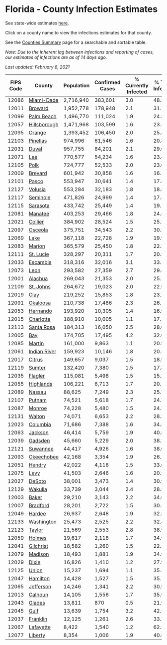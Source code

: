 # Florida - County Infection Estimates

See state-wide estimates [here](/infections/us-fl).

Click on a county name to view the infections estimates for that county.

See the [Counties Summary](/infections/summary-counties) page for a searchable and sortable table.

*Note: Due to the inherent lag between infections and reporting of cases, our estimates of infections are as of 14 days ago.*

*Last updated: February 8, 2021*

|   FIPS Code |                       County |   Population |   Confirmed Cases |   % Currently Infected |   % Total Infected |
|-------------|------------------------------|--------------|-------------------|------------------------|--------------------|
|       12086 |     [Miami-Dade](miami-dade) |    2,716,940 |           383,601 |                    3.0 |               48.1 |
|       12011 |           [Broward](broward) |    1,952,778 |           178,948 |                    2.1 |               31.1 |
|       12099 |     [Palm Beach](palm-beach) |    1,496,770 |           111,024 |                    1.9 |               24.8 |
|       12057 | [Hillsborough](hillsborough) |    1,471,968 |           103,599 |                    1.6 |               23.5 |
|       12095 |             [Orange](orange) |    1,393,452 |           106,450 |                    2.0 |               25.4 |
|       12103 |         [Pinellas](pinellas) |      974,996 |            61,546 |                    1.6 |               20.8 |
|       12031 |               [Duval](duval) |      957,755 |            84,201 |                    2.1 |               29.0 |
|       12071 |                   [Lee](lee) |      770,577 |            54,234 |                    1.6 |               23.4 |
|       12105 |                 [Polk](polk) |      724,777 |            52,533 |                    2.0 |               23.6 |
|       12009 |           [Brevard](brevard) |      601,942 |            30,858 |                    1.6 |               16.1 |
|       12101 |               [Pasco](pasco) |      553,947 |            30,641 |                    1.4 |               17.8 |
|       12127 |           [Volusia](volusia) |      553,284 |            32,183 |                    1.8 |               18.8 |
|       12117 |         [Seminole](seminole) |      471,826 |            24,999 |                    1.4 |               17.5 |
|       12115 |         [Sarasota](sarasota) |      433,742 |            25,449 |                    1.4 |               19.1 |
|       12081 |           [Manatee](manatee) |      403,253 |            29,466 |                    1.8 |               24.4 |
|       12021 |           [Collier](collier) |      384,902 |            28,524 |                    1.5 |               25.1 |
|       12097 |           [Osceola](osceola) |      375,751 |            34,543 |                    2.2 |               30.3 |
|       12069 |                 [Lake](lake) |      367,118 |            22,728 |                    1.9 |               19.9 |
|       12083 |             [Marion](marion) |      365,579 |            25,450 |                    1.8 |               22.3 |
|       12111 |       [St. Lucie](st.-lucie) |      328,297 |            20,311 |                    1.7 |               20.2 |
|       12033 |         [Escambia](escambia) |      318,316 |            32,016 |                    3.1 |               33.1 |
|       12073 |                 [Leon](leon) |      293,582 |            27,359 |                    2.7 |               29.4 |
|       12001 |           [Alachua](alachua) |      269,043 |            21,353 |                    2.0 |               25.2 |
|       12109 |       [St. Johns](st.-johns) |      264,672 |            19,023 |                    2.0 |               22.9 |
|       12019 |                 [Clay](clay) |      219,252 |            15,853 |                    1.8 |               23.2 |
|       12091 |         [Okaloosa](okaloosa) |      210,738 |            17,486 |                    2.3 |               26.1 |
|       12053 |         [Hernando](hernando) |      193,920 |            10,305 |                    1.4 |               16.9 |
|       12015 |       [Charlotte](charlotte) |      188,910 |            10,005 |                    1.1 |               17.1 |
|       12113 |     [Santa Rosa](santa-rosa) |      184,313 |            16,050 |                    2.5 |               28.0 |
|       12005 |                   [Bay](bay) |      174,705 |            17,495 |                    4.2 |               32.0 |
|       12085 |             [Martin](martin) |      161,000 |             9,863 |                    1.1 |               20.9 |
|       12061 | [Indian River](indian-river) |      159,923 |            10,146 |                    1.8 |               20.5 |
|       12017 |             [Citrus](citrus) |      149,657 |             9,037 |                    1.5 |               18.9 |
|       12119 |             [Sumter](sumter) |      132,420 |             7,380 |                    1.5 |               17.8 |
|       12035 |           [Flagler](flagler) |      115,081 |             5,498 |                    1.5 |               15.2 |
|       12055 |       [Highlands](highlands) |      106,221 |             6,713 |                    1.7 |               20.1 |
|       12089 |             [Nassau](nassau) |       88,625 |             7,249 |                    2.3 |               25.7 |
|       12107 |             [Putnam](putnam) |       74,521 |             5,618 |                    1.7 |               24.7 |
|       12087 |             [Monroe](monroe) |       74,228 |             5,480 |                    1.5 |               24.3 |
|       12131 |             [Walton](walton) |       74,071 |             6,653 |                    2.2 |               28.3 |
|       12023 |         [Columbia](columbia) |       71,686 |             7,388 |                    1.6 |               34.8 |
|       12063 |           [Jackson](jackson) |       46,414 |             5,759 |                    1.9 |               40.8 |
|       12039 |           [Gadsden](gadsden) |       45,660 |             5,229 |                    2.0 |               38.3 |
|       12121 |         [Suwannee](suwannee) |       44,417 |             4,926 |                    1.6 |               38.0 |
|       12093 |     [Okeechobee](okeechobee) |       42,168 |             3,354 |                    1.9 |               26.1 |
|       12051 |             [Hendry](hendry) |       42,022 |             4,118 |                    1.5 |               33.6 |
|       12075 |                 [Levy](levy) |       41,503 |             2,646 |                    1.6 |               20.5 |
|       12027 |             [DeSoto](desoto) |       38,001 |             3,473 |                    1.4 |               30.9 |
|       12129 |           [Wakulla](wakulla) |       33,739 |             3,044 |                    2.4 |               28.8 |
|       12003 |               [Baker](baker) |       29,210 |             3,143 |                    2.2 |               34.6 |
|       12007 |         [Bradford](bradford) |       28,201 |             2,722 |                    1.5 |               30.5 |
|       12049 |             [Hardee](hardee) |       26,937 |             2,648 |                    1.9 |               32.8 |
|       12133 |     [Washington](washington) |       25,473 |             2,525 |                    2.2 |               32.4 |
|       12123 |             [Taylor](taylor) |       21,569 |             2,553 |                    2.8 |               38.9 |
|       12059 |             [Holmes](holmes) |       19,617 |             2,118 |                    1.7 |               34.9 |
|       12041 |       [Gilchrist](gilchrist) |       18,582 |             1,260 |                    1.5 |               22.2 |
|       12079 |           [Madison](madison) |       18,493 |             1,881 |                    1.9 |               34.9 |
|       12029 |               [Dixie](dixie) |       16,826 |             1,410 |                    1.2 |               27.9 |
|       12125 |               [Union](union) |       15,237 |             1,694 |                    1.1 |               35.5 |
|       12047 |         [Hamilton](hamilton) |       14,428 |             1,527 |                    1.5 |               35.7 |
|       12065 |       [Jefferson](jefferson) |       14,246 |             1,341 |                    2.2 |               30.9 |
|       12013 |           [Calhoun](calhoun) |       14,105 |             1,556 |                    1.7 |               35.9 |
|       12043 |             [Glades](glades) |       13,811 |               870 |                    0.5 |               21.9 |
|       12045 |                 [Gulf](gulf) |       13,639 |             1,754 |                    3.2 |               42.5 |
|       12037 |         [Franklin](franklin) |       12,125 |             1,261 |                    2.6 |               33.7 |
|       12067 |       [Lafayette](lafayette) |        8,422 |             1,540 |                    1.2 |               62.5 |
|       12077 |           [Liberty](liberty) |        8,354 |             1,006 |                    1.9 |               40.8 |